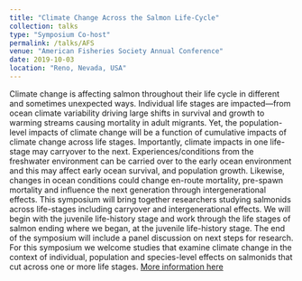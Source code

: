 ```yaml
---
title: "Climate Change Across the Salmon Life-Cycle"
collection: talks
type: "Symposium Co-host"
permalink: /talks/AFS
venue: "American Fisheries Society Annual Conference"
date: 2019-10-03
location: "Reno, Nevada, USA"
---
```

Climate change is affecting salmon throughout their life cycle in different and sometimes unexpected ways. Individual life stages are impacted—from ocean climate variability driving large shifts in survival and growth to warming streams causing mortality in adult migrants. Yet, the population-level impacts of climate change will be a function of cumulative impacts of climate change across life stages. Importantly, climate impacts in one life-stage may carryover to the next. Experiences/conditions from the freshwater environment can be carried over to the early ocean environment and this may affect early ocean survival, and population growth. Likewise, changes in ocean conditions could change en-route mortality, pre-spawn mortality and influence the next generation through intergenerational effects. This symposium will bring together researchers studying salmonids across life-stages including carryover and intergenerational effects. We will begin with the juvenile life-history stage and work through the life stages of salmon ending where we began, at the juvenile life-history stage. The end of the symposium will include a panel discussion on next steps for research. For this symposium we welcome studies that examine climate change in the context of individual, population and species-level effects on salmonids that cut across one or more life stages.
[More information here](https://doi.org/10.1002/fsh.10373)
